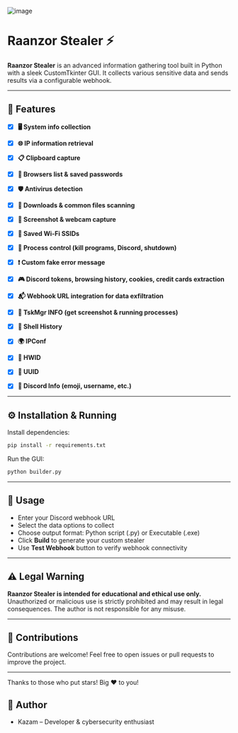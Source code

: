 ![image](https://github.com/user-attachments/assets/c0f53c12-768f-435d-9bbe-c6c2e110d4d0)


# Raanzor Stealer ⚡️

**Raanzor Stealer** is an advanced information gathering tool built in Python with a sleek CustomTkinter GUI. It collects various sensitive data and sends results via a configurable webhook.

---

## 🚀 Features


- [x] **🖥️ System info collection**  
- [x] **🌐 IP information retrieval**  
- [x] **📋 Clipboard capture**  
- [x] **🔐 Browsers list & saved passwords**  
- [x] **🛡️ Antivirus detection**  
- [x] **📁 Downloads & common files scanning**  
- [x] **📸 Screenshot & webcam capture**  
- [x] **📶 Saved Wi-Fi SSIDs**  
- [x] **🧨 Process control (kill programs, Discord, shutdown)**  
- [x] **❗ Custom fake error message**  
- [x] **🎮 Discord tokens, browsing history, cookies, credit cards extraction**  
- [x] **📬 Webhook URL integration for data exfiltration**  
- [x] **🧾 TskMgr INFO (get screenshot & running processes)**  
- [x] **🧠 Shell History**  
- [x] **🌍 IPConf**  
- [x] **💽 HWID**  
- [x] **🧬 UUID**  
- [x] **👤 Discord Info (emoji, username, etc.)**


---

## ⚙️ Installation & Running

Install dependencies:

```bash
pip install -r requirements.txt
````

Run the GUI:

```bash
python builder.py
```

---

## 🎯 Usage

* Enter your Discord webhook URL
* Select the data options to collect
* Choose output format: Python script (.py) or Executable (.exe)
* Click **Build** to generate your custom stealer
* Use **Test Webhook** button to verify webhook connectivity

---

## ⚠️ Legal Warning

**Raanzor Stealer is intended for educational and ethical use only.**
Unauthorized or malicious use is strictly prohibited and may result in legal consequences.
The author is not responsible for any misuse.

---

## 🤝 Contributions

Contributions are welcome! Feel free to open issues or pull requests to improve the project.

---

Thanks to those who put stars! Big ❤️ to you!

## 👤 Author

* Kazam – Developer & cybersecurity enthusiast

